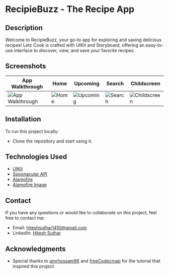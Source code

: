 # RecipieBuzz - The Recipe App

## Description
Welcome to RecipieBuzz, your go-to app for exploring and saving delicious recipes! Letz Cook is crafted with UIKit and Storyboard, offering an easy-to-use interface to discover, view, and save your favorite recipes.

## Screenshots
|  App Walkthrough                            |  Home                                       |  Upcoming                                   |  Search                                     |  Childscreen                                |
| ------------------------------------------- | ------------------------------------------- | ------------------------------------------- | ------------------------------------------- | ------------------------------------------- |
|  ![App Walkthrough](https://github.com/hiteshsuthar1410/NetflixClone/assets/80826512/86e4031e-d61a-43be-a42b-6fe6ae0f1879)  |  ![Home](https://github.com/hiteshsuthar1410/NetflixClone/assets/80826512/a85113ab-da8c-430d-b6de-559fe12bfeff)  |  ![Upcoming](https://github.com/hiteshsuthar1410/NetflixClone/assets/80826512/94c4e0c8-23f9-4e43-8196-3a1b6650ddd7)  |  ![Search](https://github.com/hiteshsuthar1410/NetflixClone/assets/80826512/6486665f-188b-435f-9cb6-e269fdf7aa0f)  |  ![Childscreen](https://github.com/hiteshsuthar1410/NetflixClone/assets/80826512/5d4db482-c95a-45c4-b80b-1c0ad1c422d7)  |
  

## Installation
To run this project locally:
- Clone the repository and start using it.

## Technologies Used
- [UIKit](https://developer.apple.com/documentation/uikit)
- [Spoonacular API](https://spoonacular.com/food-api)
- [Alamofire](https://github.com/Alamofire/Alamofire)
- [Alamofire Image](https://github.com/Alamofire/AlamofireImage)

## Contact
If you have any questions or would like to collaborate on this project, feel free to contact me:
- Email: hiteshsuthar1410@gmail.com
- LinkedIn: [Hitesh Suthar](https://www.linkedin.com/in/hitesh-suthar-03558215a/)

## Acknowledgments
- Special thanks to [amrhossam96](https://github.com/amrhossam96) and [freeCodecmap](https://github.com/freeCodeCamp) for the tutorial that inspired this project.
